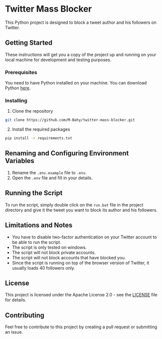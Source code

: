 # Twitter Mass Blocker

This Python project is designed to block a tweet author and his followers on Twitter.

## Getting Started

These instructions will get you a copy of the project up and running on your local machine for development and testing purposes.

### Prerequisites

You need to have Python installed on your machine. You can download Python [here](https://www.python.org/downloads/).

### Installing

1. Clone the repository
```bash
git clone https://github.com/M-Bahy/twitter-mass-blocker.git
```
2. Install the required packages
```bash
pip install -r requirements.txt
```
## Renaming and Configuring Environment Variables

1. Rename the `.env.example` file to `.env`.
2. Open the `.env` file and fill in your details.

## Running the Script

To run the script, simply double click on the `run.bat` file in the project directory and give it the tweet you want to block its author and his followers.

## Limitations and Notes

- You have  to disable two-factor authentication on your Twitter account to be able to run the script.
- The script is only tested on windows.
- The script will not block private accounts.
- The script will not block accounts that have blocked you.
- Since the script is running on top of the browser version of Twitter, it usually loads 40 followers only.

## License

This project is licensed under the Apache License 2.0 - see the [LICENSE](LICENSE) file for details.

## Contributing

Feel free to contribute to this project by creating a pull request or submitting an issue.